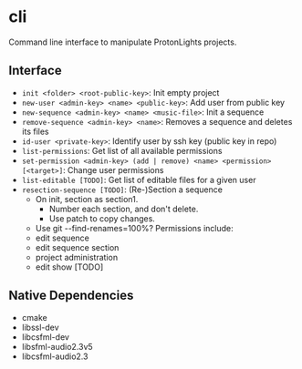 # cli
Command line interface to manipulate ProtonLights projects.

## Interface

- `init <folder> <root-public-key>`: Init empty project
- `new-user <admin-key> <name> <public-key>`: Add user from public key
- `new-sequence <admin-key> <name> <music-file>`: Init a sequence
- `remove-sequence <admin-key> <name>`: Removes a sequence and deletes its files
- `id-user <private-key>`: Identify user by ssh key (public key in repo)
- `list-permissions`: Get list of all available permissions
- `set-permission <admin-key> (add | remove) <name> <permission> [<target>]`: Change user permissions
- `list-editable [TODO]`: Get list of editable files for a given user
- `resection-sequence [TODO]`: (Re-)Section a sequence
  - On init, section as section1.
    - Number each section, and don't delete.
    - Use patch to copy changes.
  - Use git --find-renames=100%?
Permissions include:
  - edit sequence
  - edit sequence section
  - project administration
  - edit show [TODO]

## Native Dependencies

- cmake
- libssl-dev
- libcsfml-dev
- libsfml-audio2.3v5
- libcsfml-audio2.3
